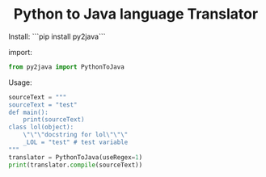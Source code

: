<h1 align="center">Python to Java language Translator</h1>
Install: ```pip install py2java```  

import:
```python
from py2java import PythonToJava
```
Usage:
```python
sourceText = """
sourceText = "test"
def main():
    print(sourceText)
class lol(object):
    \"\"\"docstring for lol\"\"\"
    _LOL = "test" # test variable
"""
translator = PythonToJava(useRegex=1)
print(translator.compile(sourceText))
```
